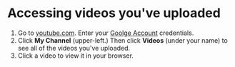 # Accessing videos you've uploaded

1. Go to [youtube.com](https://www.youtube.com/). Enter your [Goolge Account](/creating-a-google-account.md) credentials. 
2. Click **My Channel** \(upper-left.\) Then click **Videos** \(under your name\) to see all of the videos you've uploaded.
3. Click a video to view it in your browser.



